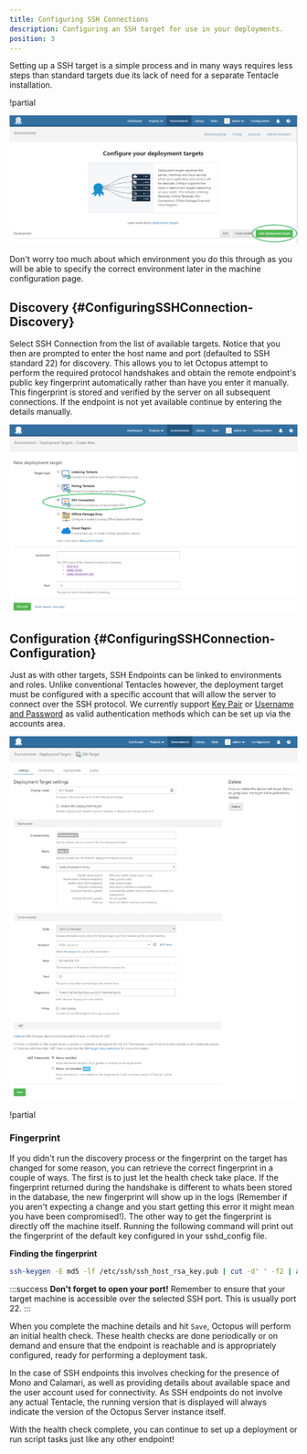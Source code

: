 ```yaml
---
title: Configuring SSH Connections
description: Configuring an SSH target for use in your deployments.
position: 3
---
```


Setting up a SSH target is a simple process and in many ways requires less steps than standard targets due its lack of need for a separate Tentacle installation.

!partial <nav>

![](add-deployment-target.png "width=500")

Don't worry too much about which environment you do this through as you will be able to specify the correct environment later in the machine configuration page.

## Discovery {#ConfiguringSSHConnection-Discovery}

Select SSH Connection from the list of available targets. Notice that you then are prompted to enter the host name and port (defaulted to SSH standard 22) for discovery. This allows you to let Octopus attempt to perform the required protocol handshakes and obtain the remote endpoint's public key fingerprint automatically rather than have you enter it manually. This fingerprint is stored and verified by the server on all subsequent connections. If the endpoint is not yet available continue by entering the details manually.

![](ssh-connection.png "width=500")

## Configuration {#ConfiguringSSHConnection-Configuration}

Just as with other targets, SSH Endpoints can be linked to environments and roles. Unlike conventional Tentacles however, the deployment target must be configured with a specific account that will allow the server to connect over the SSH protocol. We currently support [Key Pair](/docs/infrastructure/ssh-targets/ssh-key-pair.md) or [Username and Password](/docs/infrastructure/ssh-targets/username-and-password.md) as valid authentication methods which can be set up via the accounts area.

![](ssh-connection-configuration.png "width=500")

!partial <dotnet>

### Fingerprint

If you didn't run the discovery process or the fingerprint on the target has changed for some reason, you can retrieve the correct fingerprint in a couple of ways. The first is to just let the health check take place. If the fingerprint returned during the handshake is different to whats been stored in the database, the new fingerprint will show up in the logs (Remember if you aren't expecting a change and you start getting this error it might mean you have been compromised!). The other way to get the fingerprint is directly off the machine itself. Running the following command will print out the fingerprint of the default key configured in your sshd\_config file.

**Finding the fingerprint**

```bash
ssh-keygen -E md5 -lf /etc/ssh/ssh_host_rsa_key.pub | cut -d' ' -f2 | awk '{ print $1}' | cut -d':' -f2-
```

:::success
**Don't forget to open your port!**
Remember to ensure that your target machine is accessible over the selected SSH port. This is usually port 22.
:::

When you complete the machine details and hit `Save`, Octopus will perform an initial health check. These health checks are done periodically or on demand and ensure that the endpoint is reachable and is appropriately configured, ready for performing a deployment task.

In the case of SSH endpoints this involves checking for the presence of Mono and Calamari, as well as providing details about available space and the user account used for connectivity. As SSH endpoints do not involve any actual Tentacle, the running version that is displayed will always indicate the version of the Octopus Server instance itself.

With the health check complete, you can continue to set up a deployment or run script tasks just like any other endpoint!
